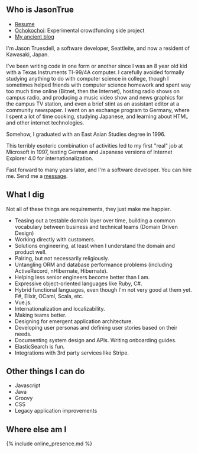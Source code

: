 ## Who is JasonTrue

- [Resume](resume.md)
- [Ochokochoi](https://www.Ochokochoi.com): Experimental crowdfunding side project
- [My ancient blog](https://Blog.jagaimo.com)


I'm Jason Truesdell, a software developer, Seattleite, and now a resident of Kawasaki, Japan.

I've been writing code in one form or another since I was an 8 year old kid with a Texas Instruments TI-99/4A computer. I carefully avoided formally studying anything to do with computer science in college, though I sometimes helped friends with computer science homework and spent way too much time online (Bitnet, then the Internet), hosting radio shows on campus radio, and producing a music video show and news graphics for the campus TV station, and even a brief stint as an assistant editor at a community newspaper. I went on an exchange program to Germany, where I spent a lot of time cooking, studying Japanese, and learning about HTML and other internet technologies.

Somehow, I graduated with an East Asian Studies degree in 1996.

This terribly esoteric combination of activities led to my first "real" job at Microsoft in 1997, testing German and Japanese versions of Internet Explorer 4.0 for internationalization.

Fast forward to many years later, and I'm a software developer. You can hire me. Send me a [message](mailto:jason@yuzuten.com).

## What I dig

Not all of these things are requirements, they just make me happier.

- Teasing out a testable domain layer over time, building a common
vocabulary between business and technical teams (Domain Driven Design)
- Working directly with customers.
- Solutions engineering, at least when I understand the domain and product
 well.
- Pairing, but not necessarily religiously.
- Untangling ORM and database performance problems (including ActiveRecord, nHibernate, Hibernate).
- Helping less senior engineers become better than I am.
- Expressive object-oriented languages like Ruby, C#. 
- Hybrid functional languages, even though I'm not very good at them
yet. F#, Elixir, OCaml, Scala, etc.
- Vue.js.
- Internationalization and localizability.
- Making teams better.
- Designing for emergent application architecture.
- Developing user personas and defining user stories based on
their needs.
- Documenting system design and APIs. Writing onboarding guides.
- ElasticSearch is fun.
- Integrations with 3rd party services like Stripe.

## Other things I can do

- Javascript
- Java
- Groovy
- CSS
- Legacy application improvements 

## Where else am I
{% include online_presence.md %} 
